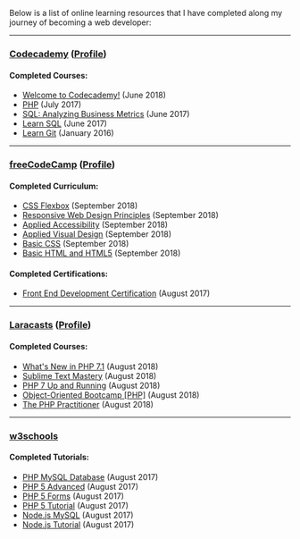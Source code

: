 Below is a list of online learning resources that I have completed along my journey of becoming a web developer:

---

### [Codecademy](https://www.codecademy.com/) ([Profile](https://www.codecademy.com/SamLegros))  
#### Completed Courses:  
* [Welcome to Codecademy!](https://www.codecademy.com/learn/welcome-to-codecademy) (June 2018)
* [PHP](https://www.codecademy.com/en/tracks/php) (July 2017)
* [SQL: Analyzing Business Metrics](https://www.codecademy.com/learn/sql-analyzing-business-metrics) (June 2017)
* [Learn SQL](https://www.codecademy.com/learn/learn-sql) (June 2017)
* [Learn Git](https://www.codecademy.com/learn/learn-git) (January 2016)

---

### [freeCodeCamp](http://freecodecamp.org/) ([Profile](https://www.freecodecamp.org/samlegros)) 
#### Completed Curriculum:
* [CSS Flexbox](https://learn.freecodecamp.org/responsive-web-design/css-flexbox) (September 2018)
* [Responsive Web Design Principles](https://learn.freecodecamp.org/responsive-web-design/responsive-web-design-principles) (September 2018)
* [Applied Accessibility](https://learn.freecodecamp.org/responsive-web-design/applied-accessibility) (September 2018)
* [Applied Visual Design](https://learn.freecodecamp.org/responsive-web-design/applied-visual-design) (September 2018)
* [Basic CSS](https://learn.freecodecamp.org/responsive-web-design/basic-css) (September 2018)
* [Basic HTML and HTML5](https://learn.freecodecamp.org/responsive-web-design/basic-html-and-html5) (September 2018)

#### Completed Certifications:
* [Front End Development Certification](https://www.freecodecamp.org/certification/samlegros/legacy-front-end) (August 2017)

---

### [Laracasts](https://laracasts.com/) ([Profile](https://laracasts.com/@SamLegros))
#### Completed Courses:
* [What's New in PHP 7.1](https://laracasts.com/series/whats-new-in-php-7-1) (August 2018)
* [Sublime Text Mastery](https://laracasts.com/series/sublime-text-mastery) (August 2018)
* [PHP 7 Up and Running](https://laracasts.com/series/php7-up-and-running) (August 2018)
* [Object-Oriented Bootcamp [PHP]](https://laracasts.com/series/object-oriented-bootcamp-in-php) (August 2018)
* [The PHP Practitioner](https://laracasts.com/series/php-for-beginners) (August 2018)

---

### [w3schools](https://www.w3schools.com/)  
#### Completed Tutorials:
* [PHP MySQL Database](https://www.w3schools.com/php/php_mysql_intro.asp) (August 2017)
* [PHP 5 Advanced](https://www.w3schools.com/php/php_arrays_multi.asp) (August 2017)
* [PHP 5 Forms](https://www.w3schools.com/php/php_forms.asp) (August 2017)
* [PHP 5 Tutorial](https://www.w3schools.com/php/default.asp) (August 2017)
* [Node.js MySQL](https://www.w3schools.com/nodejs/nodejs_mysql.asp) (August 2017)
* [Node.js Tutorial](https://www.w3schools.com/nodejs/default.asp) (August 2017)
